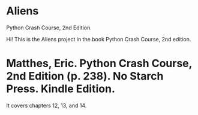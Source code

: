 # Aliens
Python Crash Course, 2nd Edition. 


Hi! This is the Aliens project in the book Python Crash Course, 2nd edition. 
# Matthes, Eric. Python Crash Course, 2nd Edition (p. 238). No Starch Press. Kindle Edition.

It covers chapters 12, 13, and 14. 

